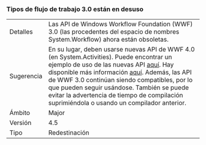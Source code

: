 ### <a name="workflow-30-types-are-obsolete"></a>Tipos de flujo de trabajo 3.0 están en desuso

|   |   |
|---|---|
|Detalles|Las API de Windows Workflow Foundation (WWF) 3.0 (las procedentes del espacio de nombres System.Workflow) ahora están obsoletas.|
|Sugerencia|En su lugar, deben usarse nuevas API de WWF 4.0 (en System.Activities). Puede encontrar un ejemplo de uso de las nuevas API [aquí](~/docs/framework/windows-workflow-foundation/how-to-update-the-definition-of-a-running-workflow-instance.md). Hay disponible más información [aquí](http://blogs.msdn.com/b/workflowteam/archive/2012/02/08/deprecatingwf3.aspx). Además, las API de WWF 3.0 continúan siendo compatibles, por lo que pueden seguir usándose. También se puede evitar la advertencia de tiempo de compilación suprimiéndola o usando un compilador anterior.|
|Ámbito|Major|
|Versión|4.5|
|Tipo|Redestinación|

